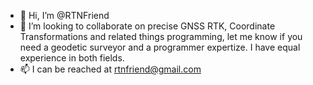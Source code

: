 - 👋 Hi, I’m @RTNFriend
- 💞️ I’m looking to collaborate on precise GNSS RTK, Coordinate Transformations and related things programming, let me know if you need a geodetic surveyor and a programmer expertize. I have equal experience in both fields.
- 📫 I can be reached at rtnfriend@gmail.com

<!---
RTNFriend/RTNFriend is a ✨ special ✨ repository because its `README.md` (this file) appears on your GitHub profile.
You can click the Preview link to take a look at your changes.
--->
